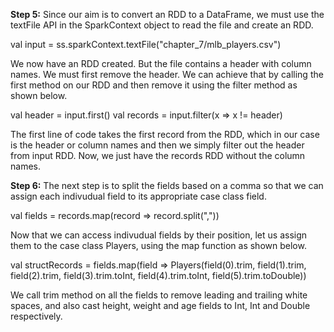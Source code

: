 

**Step 5:** Since our aim is to convert an RDD to a DataFrame, we must use the textFile API in the SparkContext object to read the file and create an RDD.

val input = ss.sparkContext.textFile("chapter_7/mlb_players.csv")

We now have an RDD created. But the file contains a header with column names. We must first remove the header. We can achieve that by calling the first method on our RDD and then remove it using the filter method as shown below.

val header = input.first()
val records = input.filter(x => x != header)

The first line of code takes the first record from the RDD, which in our case is the header or column names and then we simply filter out the header from input RDD. Now, we just have the records RDD without the column names.




 

**Step 6:** The next step is to split the fields based on a comma so that we can assign each indivudual field to its appropriate case class field.

val fields = records.map(record => record.split(","))

Now that we can access indivudual fields by their position, let us assign them to the case class Players, using the map function as shown below.

val structRecords = fields.map(field => Players(field(0).trim, field(1).trim, field(2).trim, field(3).trim.toInt, field(4).trim.toInt, field(5).trim.toDouble))

We call trim method on all the fields to remove leading and trailing white spaces, and also cast height, weight and age fields to Int, Int and Double respectively.





